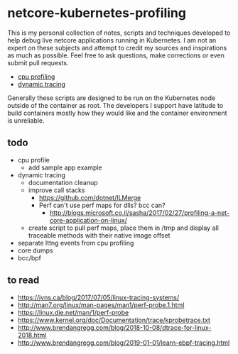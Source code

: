 # netcore-kubernetes-profiling

This is my personal collection of notes, scripts and techniques developed to help debug live netcore applications running in Kubernetes.  I am not an expert on these subjects and attempt to credit my sources and inspirations as much as possible.  Feel free to ask questions, make corrections or even submit pull requests.

- [cpu profiling](cpu-profiling/readme.md)
- [dynamic tracing](dynamic-tracing/readme.md)

Generally these scripts are designed to be run on the Kubernetes node outside of the container as root.  The developers I support have latitude to build containers mostly how they would like and the container environment is unreliable.

## todo

- cpu profile
  - add sample app example
- dynamic tracing
   - documentation cleanup
   - improve call stacks
     - https://github.com/dotnet/ILMerge
     - Perf can't use perf maps for dlls?  bcc can?
       - http://blogs.microsoft.co.il/sasha/2017/02/27/profiling-a-net-core-application-on-linux/
   - create script to pull perf maps, place them in /tmp and display all traceable methods with their native image offset
- separate lttng events from cpu profiling
- core dumps
- bcc/bpf

## to read

- https://jvns.ca/blog/2017/07/05/linux-tracing-systems/
- http://man7.org/linux/man-pages/man1/perf-probe.1.html
- https://linux.die.net/man/1/perf-probe
- https://www.kernel.org/doc/Documentation/trace/kprobetrace.txt
- http://www.brendangregg.com/blog/2018-10-08/dtrace-for-linux-2018.html
- http://www.brendangregg.com/blog/2019-01-01/learn-ebpf-tracing.html
